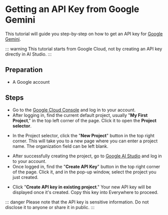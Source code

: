 <script lang="ts" setup>
  import HorizontalCenterImg from "/.vitepress/components/Common/HorizontalCenterImg.vue";
</script>

# Getting an API Key from Google Gemini

This tutorial will guide you step-by-step on how to get an API key for [Google Gemini](https://cloud.google.com/gemini).

::: warning
This tutorial starts from Google Cloud, not by creating an API key directly in AI Studio.
:::

## Preparation

  - A Google account

## Steps

  - Go to the [Google Cloud Console](https://console.cloud.google.com/) and log in to your account.
  - After logging in, find the current default project, usually "**My First Project**," in the top left corner of the page. Click it to open the **Project selector**.

<HorizontalCenterImg
    src="/model-provider/google-gemini/project-manager.webp"
    alt="Project Manager"
    width="600px"
  />

  - In the Project selector, click the "**New Project**" button in the top right corner. This will take you to a new page where you can enter a project name. The organization field can be left blank.

<HorizontalCenterImg
    src="/model-provider/google-gemini/create-project.webp"
    alt="Create project"
    width="500px"
  />

  - After successfully creating the project, go to [Google AI Studio](https://aistudio.google.com/app/apikey) and log in to your account.
  - Once logged in, find the "**Create API Key**" button in the top right corner of the page. Click it, and in the pop-up window, select the project you just created.

<HorizontalCenterImg
    src="/model-provider/google-gemini/create-api-key-project-selection.webp"
    alt="Create API Key - Project Selection"
    width="400px"
  />

  - Click "**Create API key in existing project**." Your new API key will be displayed once it's created. Copy this key into Everywhere to proceed.

<HorizontalCenterImg
    src="/model-provider/google-gemini/api-key.webp"
    alt="API Key"
    width="600px"
  />

::: danger
Please note that the API key is sensitive information. Do not disclose it to anyone or share it in public.
:::
